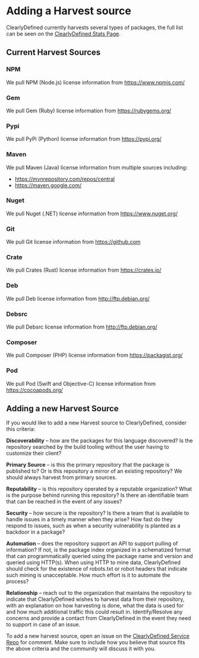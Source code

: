 # Adding a Harvest source

ClearlyDefined currently harvests several types of packages, the full list can be seen on the [ClearlyDefined Stats Page](https://clearlydefined.io/stats).

## Current Harvest Sources

### NPM

We pull NPM (Node.js) license information from https://www.npmjs.com/

### Gem

We pull Gem (Ruby) license information from https://rubygems.org/

### Pypi

We pull PyPi (Python) license information from https://pypi.org/

### Maven

We pull Maven (Java) license information from multiple sources including:

* https://mvnrepository.com/repos/central
* https://maven.google.com/

### Nuget

We pull Nuget (.NET) license information from https://www.nuget.org/

### Git

We pull Git license information from https://github.com

### Crate

We pull Crates (Rust) license information from https://crates.io/

### Deb

We pull Deb license information from http://ftp.debian.org/

### Debsrc

We pull Debsrc license information from http://ftp.debian.org/

### Composer

We pull Composer (PHP) license information from https://packagist.org/

### Pod

We pull Pod (Swift and Objective-C) license information from https://cocoapods.org/

## Adding a new Harvest Source

If you would like to add a new Harvest source to ClearlyDefined, consider this criteria:

**Discoverability** – how are the packages for this language discovered? Is the repository searched by the build tooling without the user having to customize their client?

**Primary Source** – is this the primary repository that the package is published to? Or is this repository a mirror of an existing repository? We should always harvest from primary sources.

**Reputability** – is this repository operated by a reputable organization? What is the purpose behind running this repository? Is there an identifiable team that can be reached in the event of any issues?

**Security** – how secure is the repository? Is there a team that is available to handle issues in a timely manner when they arise? How fast do they respond to issues, such as when a security vulnerability is planted as a backdoor in a package?

**Automation** – does the repository support an API to support pulling of information? If not, is the package index organized in a schematized format that can programmatically queried using the package name and version and queried using HTTP(s). When using HTTP to mine data, ClearlyDefined should check for the existence of robots.txt or robot headers that indicate such mining is unacceptable. How much effort is it to automate the process?

**Relationship** – reach out to the organization that maintains the repository to indicate that ClearlyDefined wishes to harvest data from their repository, with an explanation on how harvesting is done, what the data is used for and how much additional traffic this could result in. Identify/Resolve any concerns and provide a contact from ClearlyDefined in the event they need to support in case of an issue.

To add a new harvest source, open an issue on the [ClearlyDefined Service Repo](https://github.com/clearlydefined/service) for comment. Make sure to include how you believe that source fits the above criteria and the community will discuss it with you.
